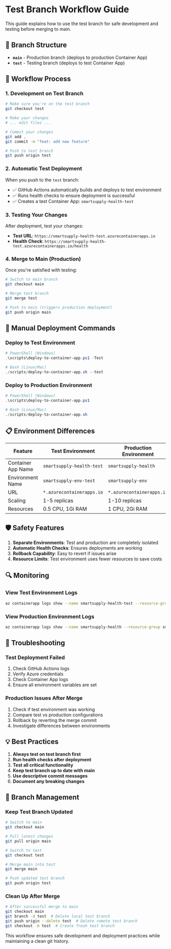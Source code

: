 # Test Branch Workflow Guide

This guide explains how to use the test branch for safe development and testing before merging to main.

## 🌿 Branch Structure

- **`main`** - Production branch (deploys to production Container App)
- **`test`** - Testing branch (deploys to test Container App)

## 🚀 Workflow Process

### 1. Development on Test Branch

```bash
# Make sure you're on the test branch
git checkout test

# Make your changes
# ... edit files ...

# Commit your changes
git add .
git commit -m "feat: add new feature"

# Push to test branch
git push origin test
```

### 2. Automatic Test Deployment

When you push to the `test` branch:
- ✅ GitHub Actions automatically builds and deploys to test environment
- ✅ Runs health checks to ensure deployment is successful
- ✅ Creates a test Container App: `smartsupply-health-test`

### 3. Testing Your Changes

After deployment, test your changes:
- **Test URL**: `https://smartsupply-health-test.azurecontainerapps.io`
- **Health Check**: `https://smartsupply-health-test.azurecontainerapps.io/health`

### 4. Merge to Main (Production)

Once you're satisfied with testing:

```bash
# Switch to main branch
git checkout main

# Merge test branch
git merge test

# Push to main (triggers production deployment)
git push origin main
```

## 🔧 Manual Deployment Commands

### Deploy to Test Environment
```powershell
# PowerShell (Windows)
.\scripts\deploy-to-container-app.ps1 -Test

# Bash (Linux/Mac)
./scripts/deploy-to-container-app.sh --test
```

### Deploy to Production Environment
```powershell
# PowerShell (Windows)
.\scripts\deploy-to-container-app.ps1

# Bash (Linux/Mac)
./scripts/deploy-to-container-app.sh
```

## 📋 Environment Differences

| Feature | Test Environment | Production Environment |
|---------|------------------|----------------------|
| Container App Name | `smartsupply-health-test` | `smartsupply-health` |
| Environment Name | `smartsupply-env-test` | `smartsupply-env` |
| URL | `*.azurecontainerapps.io` | `*.azurecontainerapps.io` |
| Scaling | 1-5 replicas | 1-10 replicas |
| Resources | 0.5 CPU, 1Gi RAM | 1 CPU, 2Gi RAM |

## 🛡️ Safety Features

1. **Separate Environments**: Test and production are completely isolated
2. **Automatic Health Checks**: Ensures deployments are working
3. **Rollback Capability**: Easy to revert if issues arise
4. **Resource Limits**: Test environment uses fewer resources to save costs

## 🔍 Monitoring

### View Test Environment Logs
```bash
az containerapp logs show --name smartsupply-health-test --resource-group smartsupply-rg --follow
```

### View Production Environment Logs
```bash
az containerapp logs show --name smartsupply-health --resource-group smartsupply-rg --follow
```

## 🚨 Troubleshooting

### Test Deployment Failed
1. Check GitHub Actions logs
2. Verify Azure credentials
3. Check Container App logs
4. Ensure all environment variables are set

### Production Issues After Merge
1. Check if test environment was working
2. Compare test vs production configurations
3. Rollback by reverting the merge commit
4. Investigate differences between environments

## 💡 Best Practices

1. **Always test on test branch first**
2. **Run health checks after deployment**
3. **Test all critical functionality**
4. **Keep test branch up to date with main**
5. **Use descriptive commit messages**
6. **Document any breaking changes**

## 🔄 Branch Management

### Keep Test Branch Updated
```bash
# Switch to main
git checkout main

# Pull latest changes
git pull origin main

# Switch to test
git checkout test

# Merge main into test
git merge main

# Push updated test branch
git push origin test
```

### Clean Up After Merge
```bash
# After successful merge to main
git checkout main
git branch -d test  # Delete local test branch
git push origin --delete test  # Delete remote test branch
git checkout -b test  # Create fresh test branch
```

This workflow ensures safe development and deployment practices while maintaining a clean git history.

